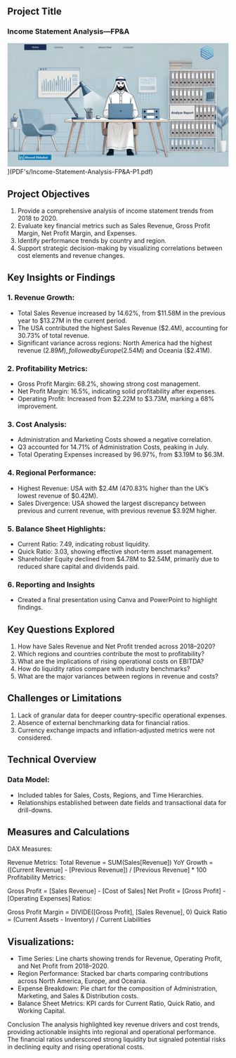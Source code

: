 ## Project Title

### Income Statement Analysis—FP&A


![PDF Preview](images/Preview.png)](PDF's/Income-Statement-Analysis-FP&A-P1.pdf) 


## Project Objectives

1. Provide a comprehensive analysis of income statement trends from 2018 to 2020.
2. Evaluate key financial metrics such as Sales Revenue, Gross Profit Margin, Net Profit Margin, and Expenses.
3. Identify performance trends by country and region.
4. Support strategic decision-making by visualizing correlations between cost elements and revenue changes.

## Key Insights or Findings
### 1. Revenue Growth:

- Total Sales Revenue increased by 14.62%, from $11.58M in the previous year to $13.27M in the current period.
- The USA contributed the highest Sales Revenue ($2.4M), accounting for 30.73% of total revenue.
- Significant variance across regions:
North America had the highest revenue ($2.89M), followed by Europe ($2.54M) and Oceania ($2.41M).

### 2. Profitability Metrics:

- Gross Profit Margin: 68.2%, showing strong cost management.
- Net Profit Margin: 16.5%, indicating solid profitability after expenses.
- Operating Profit: Increased from $2.22M to $3.73M, marking a 68% improvement.

### 3. Cost Analysis:

- Administration and Marketing Costs showed a negative correlation.
- Q3 accounted for 14.71% of Administration Costs, peaking in July.
- Total Operating Expenses increased by 96.97%, from $3.19M to $6.3M.

### 4. Regional Performance:

- Highest Revenue: USA with $2.4M (470.83% higher than the UK’s lowest revenue of $0.42M).
- Sales Divergence: USA showed the largest discrepancy between previous and current revenue, with previous revenue $3.92M higher.

### 5. Balance Sheet Highlights:

- Current Ratio: 7.49, indicating robust liquidity.
- Quick Ratio: 3.03, showing effective short-term asset management.
- Shareholder Equity declined from $4.78M to $2.54M, primarily due to reduced share capital and dividends paid.

### 6. Reporting and Insights
- Created a final presentation using Canva and PowerPoint to highlight findings.


## Key Questions Explored
1. How have Sales Revenue and Net Profit trended across 2018–2020?
2. Which regions and countries contribute the most to profitability?
3. What are the implications of rising operational costs on EBITDA?
4. How do liquidity ratios compare with industry benchmarks?
5. What are the major variances between regions in revenue and costs?

## Challenges or Limitations
1. Lack of granular data for deeper country-specific operational expenses.
2. Absence of external benchmarking data for financial ratios.
3. Currency exchange impacts and inflation-adjusted metrics were not considered.


## Technical Overview

### Data Model:

- Included tables for Sales, Costs, Regions, and Time Hierarchies.
- Relationships established between date fields and transactional data for drill-downs.

## Measures and Calculations
DAX Measures:

Revenue Metrics:
Total Revenue = SUM(Sales[Revenue])
YoY Growth = ([Current Revenue] - [Previous Revenue]) / [Previous Revenue] * 100
Profitability Metrics:

Gross Profit = [Sales Revenue] - [Cost of Sales]
Net Profit = [Gross Profit] - [Operating Expenses]
Ratios:

Gross Profit Margin = DIVIDE([Gross Profit], [Sales Revenue], 0)
Quick Ratio = (Current Assets - Inventory) / Current Liabilities

## Visualizations:

- Time Series: Line charts showing trends for Revenue, Operating Profit, and Net Profit from 2018–2020.
- Region Performance: Stacked bar charts comparing contributions across North America, Europe, and Oceania.
- Expense Breakdown: Pie chart for the composition of Administration, Marketing, and Sales & Distribution costs.
- Balance Sheet Metrics: KPI cards for Current Ratio, Quick Ratio, and Working Capital.

Conclusion
The analysis highlighted key revenue drivers and cost trends, providing actionable insights into regional and operational performance. The financial ratios underscored strong liquidity but signaled potential risks in declining equity and rising operational costs.

